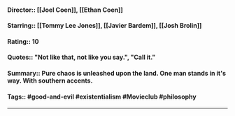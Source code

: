 #### Director:: [[Joel Coen]], [[Ethan Coen]]
#### Starring:: [[Tommy Lee Jones]], [[Javier Bardem]], [[Josh Brolin]]
#### Rating:: 10
#### Quotes:: "Not like that, not like you say.", "Call it."
#### Summary:: Pure chaos is unleashed upon the land. One man stands in it's way. With southern accents.
#### Tags:: #good-and-evil #existentialism #Movieclub #philosophy 

---